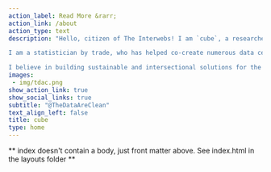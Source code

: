 ```yaml
---
action_label: Read More &rarr;
action_link: /about
action_type: text
description: "Hello, citizen of The Interwebs! I am `cube`, a researcher working in the education sector to accelerate access to information and enable data literacy through open knowledge movements.\n\n

I am a statistician by trade, who has helped co-create numerous data centeric digital solutions over the last 6 years. Currently, I am working at [CivicDataLab](https://civicdatalab.inl) on the intersection of education and public finance using novel datasets to better understand the state of education in rural India and Scotland.\n\n

I believe in building sustainable and intersectional solutions for the society, which understand both the potential and potential harms of using data to solve societal challenges. In my personal life, I am an avid cyclist, devourer of books, and passionate about all things `#RStats`!"
images:
 - img/tdac.png
show_action_link: true
show_social_links: true
subtitle: "@TheDataAreClean"
text_align_left: false
title: cube
type: home
---
```


** index doesn't contain a body, just front matter above.
See index.html in the layouts folder **

<!-- Over my previous engagements, I have been a core team member at the Bangalore chapter of [DataKind](https://www.datakind.org/), a community of volunteers providing pro-bono data science consultancy to organisation working in the social development sector. I have also worked with [StoryWeaver](https://storyweaver.org.in/), a not-for-profit publishing platform to plan and manage their analytics architecture.\n\n -->

